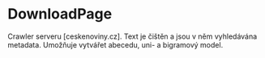 # DownloadPage
Crawler serveru [ceskenoviny.cz]. 
Text je čištěn a jsou v něm vyhledávána metadata.
Umožňuje vytvářet abecedu, uni- a bigramový model.
